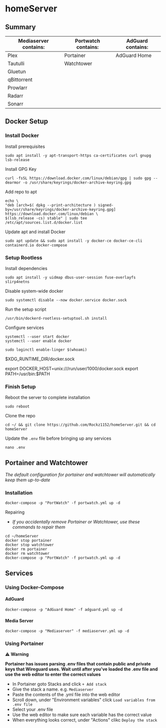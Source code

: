 # homeServer

## Summary

| Mediaserver contains: | Portwatch contains: | AdGuard contains: |
|---------------------|-----------------------|-------------------|
| Plex                | Portainer             | AdGuard Home      |
| Tautulli            | Watchtower            |
| Gluetun             |
| qBittorrent         |
| Prowlarr            |
| Radarr              |
| Sonarr              |

## Docker Setup
<!-- Debian maintained version, does not support rootless
```
sudo apt install -y docker.io docker-compose
```
Enable docker service
```
sudo systemctl enable docker && sudo systemctl start docker && systemctl status --no-pager docker
```
Add your user to the Docker group
```
sudo usermod -aG docker $(whoami)
```
-->

<!-- Install script for Raspian
curl -fsSL https://get.docker.com -o get-docker.sh
sudo sh get-docker.sh
-->


### Install Docker
Install prerequisites
```
sudo apt install -y apt-transport-https ca-certificates curl gnupg lsb-release
```
Install GPG Key
```
curl -fsSL https://download.docker.com/linux/debian/gpg | sudo gpg --dearmor -o /usr/share/keyrings/docker-archive-keyring.gpg
```
Add repo to apt
```
echo \
"deb [arch=$( dpkg --print-architecture ) signed-by=/usr/share/keyrings/docker-archive-keyring.gpg] https://download.docker.com/linux/debian \
$(lsb_release -cs) stable" | sudo tee /etc/apt/sources.list.d/docker.list
```
Update apt and install Docker
```
sudo apt update && sudo apt install -y docker-ce docker-ce-cli containerd.io docker-compose
```

### Setup Rootless
Install dependencies
```
sudo apt install -y uidmap dbus-user-session fuse-overlayfs slirp4netns
```
Disable system-wide docker
```
sudo systemctl disable --now docker.service docker.sock
```
Run the setup script
```
/usr/bin/dockerd-rootless-setuptool.sh install
```
Configure services
```
systemctl --user start docker
systemctl --user enable docker
```
```
sudo loginctl enable-linger $(whoami)
```


$XDG_RUNTIME_DIR/docker.sock 

export DOCKER_HOST=unix:///run/user/1000/docker.sock
export PATH=/usr/bin:$PATH


### Finish Setup
Reboot the server to complete installation
```
sudo reboot
```
Clone the repo
```
cd ~/ && git clone https://github.com/Rockz1152/homeServer.git && cd homeServer
```
Update the `.env` file before bringing up any services
```
nano .env
```

## Portainer and Watchtower
_The default configuration for portainer and watchtower will automatically keep them up-to-date_
### Installation
```
docker-compose -p "PortWatch" -f portwatch.yml up -d
```
Repairing
- _If you accidentally remove Portainer or Watchtower, use these commands to repair them_
```
cd ~/homeServer
docker stop portainer
docker stop watchtower
docker rm portainer
docker rm watchtower
docker-compose -p "PortWatch" -f portwatch.yml up -d
```

<!--
#### Using Docker
Install Portainer
 - _*Running Portainer and Watchtower with docker instead of docker-compose will prevent them from showing up as an unmanged stack inside portainer_
```
docker run -d \
-p 8000:8000 \
-p 9000:9000 \
--name=portainer \
--restart=always \
--privileged \
--label "owner=portainer" \
--label "com.centurylinklabs.watchtower.enable=true" \
-v /var/run/docker.sock:/var/run/docker.sock \
-v $(source .env; echo ${DATADIR})/portainer:/data \
portainer/portainer-ce \
--hide-label owner=portainer
```
Install Watchtower
```
docker run -d \
--name watchtower \
-v /var/run/docker.sock:/var/run/docker.sock \
-v /etc/localtime:/etc/localtime:ro \
--label "owner=portainer" \
--label "com.centurylinklabs.watchtower.enable=true" \
containrrr/watchtower \
--cleanup \
--include-restarting \
--label-enable
```
-->

## Services

### Using Docker-Compose

#### AdGuard
```
docker-compose -p "AdGuard Home" -f adguard.yml up -d
```

#### Media Server
```
docker-compose -p "Mediaserver" -f mediaserver.yml up -d
```

### Using Portainer
:warning: **Warning**

**Portainer has issues parsing .env files that contain public and private keys that Wireguard uses. Wait until after you've loaded the .env file and use the web editor to enter the correct values**

- In Portainer goto Stacks and click `+ Add stack`
- Give the stack a name. e.g. `Mediaserver`
- Paste the contents of the .yml file into the web editor
- Scroll down, under "Environment variables" click `Load variables from .env file`
- Select your .env file
- Use the web editor to make sure each variable has the correct value
- When everything looks correct, under "Actions" clikc `Deploy the stack`
